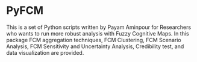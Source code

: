 # PyFCM
This is a set of Python scripts written by Payam Aminpour for Researchers who wants to run more robust analysis with Fuzzy Cognitive Maps. In this package FCM aggregation techniques, FCM Clustering, FCM Scenario Analysis, FCM Sensitivity and Uncertainty Analysis, Credibility test, and data visualization are provided.  
